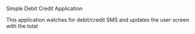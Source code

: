 ﻿Simple Debit Credit Application

This application watches for debit/credit SMS and updates the user screen with the total
